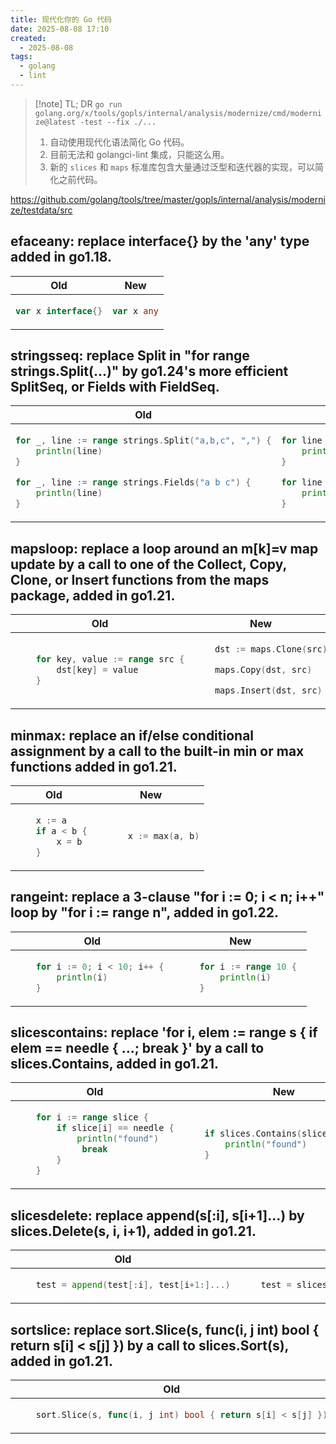 ```yaml
---
title: 现代化你的 Go 代码
date: 2025-08-08 17:10
created:
  - 2025-08-08
tags:
  - golang
  - lint
---
```


> [!note] TL; DR
> `go run golang.org/x/tools/gopls/internal/analysis/modernize/cmd/modernize@latest -test --fix ./...`
> 1. 自动使用现代化语法简化 Go 代码。
> 2. 目前无法和 golangci-lint 集成，只能这么用。
> 3. 新的 `slices` 和 `maps` 标准库包含大量通过泛型和迭代器的实现，可以简化之前代码。

https://github.com/golang/tools/tree/master/gopls/internal/analysis/modernize/testdata/src

## efaceany: replace interface{} by the 'any' type added in go1.18.


<table>
<thead><tr><th>Old</th><th>New</th></tr></thead>
<tbody>
<tr><td>

```go
var x interface{}
````

</td><td>

```go
var x any
```

</td></tr>
</tbody></table>

## stringsseq: replace Split in "for range strings.Split(...)" by go1.24's more efficient SplitSeq, or Fields with FieldSeq.


<table>
<thead><tr><th>Old</th><th>New</th></tr></thead>
<tbody>
<tr><td>

```go
for _, line := range strings.Split("a,b,c", ",") {
	println(line)
}

for _, line := range strings.Fields("a b c") {
	println(line)
}
````

</td><td>

```go
for line := range strings.SplitSeq("a,b,c", ",") {
	println(line)
}

for line := range strings.FieldsSeq("a b c") { 
	println(line)
}
```

</td></tr>
</tbody></table>

## mapsloop: replace a loop around an m[k]=v map update by a call to one of the Collect, Copy, Clone, or Insert functions from the maps package, added in go1.21.


<table>
<thead><tr><th>Old</th><th>New</th></tr></thead>
<tbody>
<tr><td>

```go
	for key, value := range src {
		dst[key] = value
	}
````

</td><td>

```go
	dst := maps.Clone(src)

	maps.Copy(dst, src)

	maps.Insert(dst, src)
```

</td></tr>
</tbody></table>

## minmax: replace an if/else conditional assignment by a call to the built-in min or max functions added in go1.21.


<table>
<thead><tr><th>Old</th><th>New</th></tr></thead>
<tbody>
<tr><td>

```go
	x := a 
	if a < b { 
		x = b
	}
````

</td><td>

```go
	 x := max(a, b)
```

</td></tr>
</tbody></table>

## rangeint: replace a 3-clause "for i := 0; i < n; i++" loop by "for i := range n", added in go1.22.


<table>
<thead><tr><th>Old</th><th>New</th></tr></thead>
<tbody>
<tr><td>

```go
	for i := 0; i < 10; i++ { 
		println(i)
	}
````

</td><td>

```go
	for i := range 10 { 
		println(i)
	}
```

</td></tr>
</tbody></table>

## slicescontains: replace 'for i, elem := range s { if elem == needle { ...; break }' by a call to slices.Contains, added in go1.21.

<table>
<thead><tr><th>Old</th><th>New</th></tr></thead>
<tbody>
<tr><td>

```go
	for i := range slice {
		if slice[i] == needle {
			println("found")
			 break
		}
	}
````

</td><td>

```go
	if slices.Contains(slice, needle) {
		println("found")
	}
```

</td></tr>
</tbody></table>

## slicesdelete: replace append(s[:i], s[i+1]...) by slices.Delete(s, i, i+1), added in go1.21.


<table>
<thead><tr><th>Old</th><th>New</th></tr></thead>
<tbody>
<tr><td>

```go
	test = append(test[:i], test[i+1:]...)
````

</td><td>

```go
	test = slices.Delete(test, i, i+1)
```

</td></tr>
</tbody></table>

## sortslice: replace sort.Slice(s, func(i, j int) bool { return s[i] < s[j] }) by a call to slices.Sort(s), added in go1.21.

<table>
<thead><tr><th>Old</th><th>New</th></tr></thead>
<tbody>
<tr><td>

```go
	sort.Slice(s, func(i, j int) bool { return s[i] < s[j] })
````

</td><td>

```go
	slices.Sort(s)
```

</td></tr>
</tbody></table>